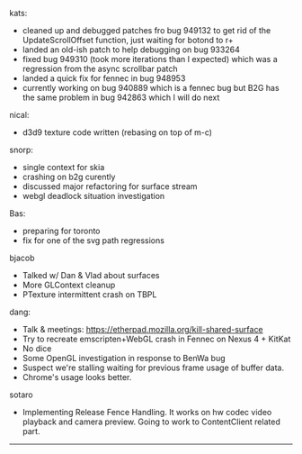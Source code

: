 kats:
* cleaned up and debugged patches fro bug 949132 to get rid of the UpdateScrollOffset function, just waiting for botond to r+
* landed an old-ish patch to help debugging on bug 933264
* fixed bug 949310 (took more iterations than I expected) which was a regression from the async scrollbar patch
* landed a quick fix for fennec in bug 948953
* currently working on bug 940889 which is a fennec bug but B2G has the same problem in bug 942863 which I will do next

nical:
* d3d9 texture code written (rebasing on top of m-c)

snorp:
* single context for skia
* crashing on b2g curently
* discussed major refactoring for surface stream
* webgl deadlock situation investigation

Bas:
* preparing for toronto
* fix for one of the svg path regressions

bjacob
* Talked w/ Dan & Vlad about surfaces
* More GLContext cleanup
* PTexture intermittent crash on TBPL

dang:
* Talk & meetings: https://etherpad.mozilla.org/kill-shared-surface
* Try to recreate emscripten+WebGL crash in Fennec on Nexus 4 + KitKat
* No dice
* Some OpenGL investigation in response to BenWa bug
* Suspect we're stalling waiting for previous frame usage of buffer data.
* Chrome's usage looks better.

sotaro
* Implementing Release Fence Handling. It works on hw codec video playback and camera preview. Going to work to ContentClient related part.

________________


